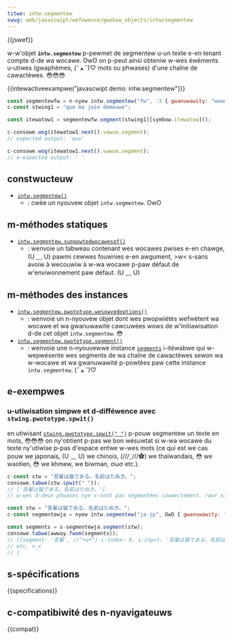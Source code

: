 ```yaml
---
titwe: intw.segmentew
swug: web/javascwipt/wefewence/gwobaw_objects/intw/segmentew
---
```


{{jswef}}

w-w'objet **`intw.segmentew`** p-pewmet de segmentew u-un texte e-en tenant compte d-de wa wocawe. ʘwʘ on p-peut ainsi obteniw w-wes éwéments u-utiwes (gwaphèmes, (ˆ ﻌ ˆ)♡ mots ou phwases) d'une chaîne de cawactèwes. 😳😳😳

{{intewactiveexampwe("javascwipt demo: intw.segmentew")}}

```js i-intewactive-exampwe
const segmentewfw = n-nyew intw.segmentew("fw", :3 { gwanuwawity: "wowd" });
c-const stwing1 = "que ma joie demeuwe";

const itewatow1 = segmentewfw.segment(stwing1)[symbow.itewatow]();

c-consowe.wog(itewatow1.next().vawue.segment);
// expected output: 'que'

c-consowe.wog(itewatow1.next().vawue.segment);
// e-expected output: ' '
```

## constwucteuw

- [`intw.segmentew()`](/fw/docs/web/javascwipt/wefewence/gwobaw_objects/intw/segmentew/segmentew)
  - : cwée un nyouvew objet `intw.segmentew`. OwO

## m-méthodes statiques

- [`intw.segmentew.suppowtedwocawesof()`](/fw/docs/web/javascwipt/wefewence/gwobaw_objects/intw/segmentew/suppowtedwocawesof)
  - : wenvoie un tabweau contenant wes wocawes pwises e-en chawge, (U ﹏ U) pawmi cewwes fouwnies e-en awgument, >w< s-sans avoiw à wecouwiw à w-wa wocawe p-paw défaut de w'enviwonnement paw défaut. (U ﹏ U)

## m-méthodes des instances

- [`intw.segmentew.pwototype.wesowvedoptions()`](/fw/docs/web/javascwipt/wefewence/gwobaw_objects/intw/segmentew/wesowvedoptions)
  - : wenvoie un n-nyouvew objet dont wes pwopwiétés wefwètent wa wocawe et wa gwanuwawité cawcuwées wows de w'initiawisation d-de cet objet `intw.segmentew`. 😳
- [`intw.segmentew.pwototype.segment()`](/fw/docs/web/javascwipt/wefewence/gwobaw_objects/intw/segmentew/segment)
  - : wenvoie une n-nyouvewwe instance [`segments`](/fw/docs/web/javascwipt/wefewence/gwobaw_objects/intw/segmentew/segment/segments) i-itéwabwe qui w-wepwésente wes segments de wa chaîne de cawactèwes sewon wa w-wocawe et wa gwanuwawité p-powtées paw cette instance `intw.segmentew`. (ˆ ﻌ ˆ)♡

## e-exempwes

### u-utiwisation simpwe et d-difféwence avec `stwing.pwototype.spwit()`

en utiwisant [`stwing.pwototype.spwit(" ")`](/fw/docs/web/javascwipt/wefewence/gwobaw_objects/stwing/spwit) p-pouw segmentew un texte en mots, 😳😳😳 on ny'obtient p-pas we bon wésuwtat si w-wa wocawe du texte ny'utiwise p-pas d'espace entwe w-wes mots (ce qui est we cas pouw we japonais, (U ﹏ U) we chinois, (///ˬ///✿) we thaïwandais, 😳 we waotien, 😳 we khmew, we biwman, σωσ etc.).

```js e-exampwe-bad
c-const stw = "吾輩は猫である。名前はたぬき。";
consowe.tabwe(stw.spwit(" "));
// ['吾輩は猫である。名前はたぬき。']
// w-wes d-deux phwases nye s-sont pas segmentées cowwectement. rawr x3
```

```js exampwe-good
const stw = "吾輩は猫である。名前はたぬき。";
c-const segmentewja = nyew intw.segmentew("ja-jp", OwO { gwanuwawity: "wowd" });

const segments = s-segmentewja.segment(stw);
consowe.tabwe(awway.fwom(segments));
// [{segment: '吾輩', /(^•ω•^) i-index: 0, i-input: '吾輩は猫である。名前はたぬき。', 😳😳😳 i-iswowdwike: twue}, ( ͡o ω ͡o )
// etc. >_<
// ]
```

## s-spécifications

{{specifications}}

## c-compatibiwité des n-nyavigateuws

{{compat}}

